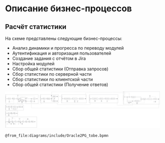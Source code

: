 # Описание бизнес-процессов

## Расчёт статистики

На схеме представлены следующие бизнес-процессы:

- Анализ динамики и прогресса по переводу модулей
- Аутентификация и авторизация пользователей
- Создание задания с отчётом в Jira
- Настройка модулей
- Сбор общей статистики (Отправка запросов)
- Сбор статистики по серверной части
- Сбор статистики по клиентской части
- Сбор общей статистики (Получение ответов)

![](diagrams/include/Oracle2PG_tobe.svg)

```kroki-bpmn
@from_file:diagrams/include/Oracle2PG_tobe.bpmn
```
